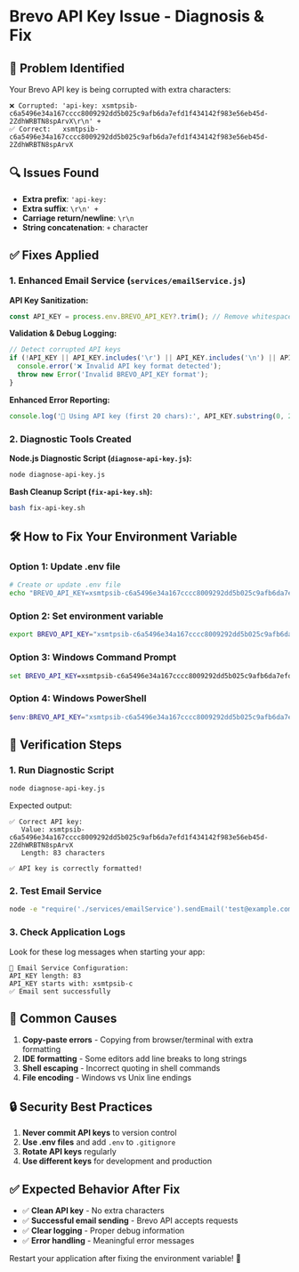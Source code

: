 # Brevo API Key Issue - Diagnosis & Fix

## 🐛 **Problem Identified**

Your Brevo API key is being corrupted with extra characters:
```
❌ Corrupted: 'api-key: xsmtpsib-c6a5496e34a167cccc8009292dd5b025c9afb6da7efd1f434142f983e56eb45d-2ZdhWRBTN8spArvX\r\n' +
✅ Correct:   xsmtpsib-c6a5496e34a167cccc8009292dd5b025c9afb6da7efd1f434142f983e56eb45d-2ZdhWRBTN8spArvX
```

## 🔍 **Issues Found**
- **Extra prefix**: `'api-key: ` 
- **Extra suffix**: `\r\n' +`
- **Carriage return/newline**: `\r\n`
- **String concatenation**: `+` character

## ✅ **Fixes Applied**

### **1. Enhanced Email Service (`services/emailService.js`)**

**API Key Sanitization:**
```javascript
const API_KEY = process.env.BREVO_API_KEY?.trim(); // Remove whitespace/newlines
```

**Validation & Debug Logging:**
```javascript
// Detect corrupted API keys
if (!API_KEY || API_KEY.includes('\r') || API_KEY.includes('\n') || API_KEY.includes('+')) {
  console.error('❌ Invalid API key format detected');
  throw new Error('Invalid BREVO_API_KEY format');
}
```

**Enhanced Error Reporting:**
```javascript
console.log('🔑 Using API key (first 20 chars):', API_KEY.substring(0, 20) + '...');
```

### **2. Diagnostic Tools Created**

**Node.js Diagnostic Script (`diagnose-api-key.js`):**
```bash
node diagnose-api-key.js
```

**Bash Cleanup Script (`fix-api-key.sh`):**
```bash
bash fix-api-key.sh
```

## 🛠️ **How to Fix Your Environment Variable**

### **Option 1: Update .env file**
```bash
# Create or update .env file
echo "BREVO_API_KEY=xsmtpsib-c6a5496e34a167cccc8009292dd5b025c9afb6da7efd1f434142f983e56eb45d-2ZdhWRBTN8spArvX" > .env
```

### **Option 2: Set environment variable**
```bash
export BREVO_API_KEY="xsmtpsib-c6a5496e34a167cccc8009292dd5b025c9afb6da7efd1f434142f983e56eb45d-2ZdhWRBTN8spArvX"
```

### **Option 3: Windows Command Prompt**
```cmd
set BREVO_API_KEY=xsmtpsib-c6a5496e34a167cccc8009292dd5b025c9afb6da7efd1f434142f983e56eb45d-2ZdhWRBTN8spArvX
```

### **Option 4: Windows PowerShell**
```powershell
$env:BREVO_API_KEY="xsmtpsib-c6a5496e34a167cccc8009292dd5b025c9afb6da7efd1f434142f983e56eb45d-2ZdhWRBTN8spArvX"
```

## 🔧 **Verification Steps**

### **1. Run Diagnostic Script**
```bash
node diagnose-api-key.js
```

Expected output:
```
✅ Correct API key:
   Value: xsmtpsib-c6a5496e34a167cccc8009292dd5b025c9afb6da7efd1f434142f983e56eb45d-2ZdhWRBTN8spArvX
   Length: 83 characters

✅ API key is correctly formatted!
```

### **2. Test Email Service**
```bash
node -e "require('./services/emailService').sendEmail('test@example.com', 'Test User', 'Test Subject', null, '<p>Test email</p>').catch(console.error)"
```

### **3. Check Application Logs**
Look for these log messages when starting your app:
```
🔧 Email Service Configuration:
API_KEY length: 83
API_KEY starts with: xsmtpsib-c
✅ Email sent successfully
```

## 🚨 **Common Causes**

1. **Copy-paste errors** - Copying from browser/terminal with extra formatting
2. **IDE formatting** - Some editors add line breaks to long strings
3. **Shell escaping** - Incorrect quoting in shell commands
4. **File encoding** - Windows vs Unix line endings

## 🔒 **Security Best Practices**

1. **Never commit API keys** to version control
2. **Use .env files** and add `.env` to `.gitignore`
3. **Rotate API keys** regularly
4. **Use different keys** for development and production

## ✅ **Expected Behavior After Fix**

- ✅ **Clean API key** - No extra characters
- ✅ **Successful email sending** - Brevo API accepts requests
- ✅ **Clear logging** - Proper debug information
- ✅ **Error handling** - Meaningful error messages

Restart your application after fixing the environment variable! 🚀
